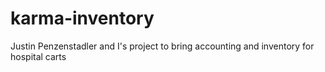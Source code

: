 # karma-inventory
Justin Penzenstadler and I's project to bring accounting and inventory for hospital carts

